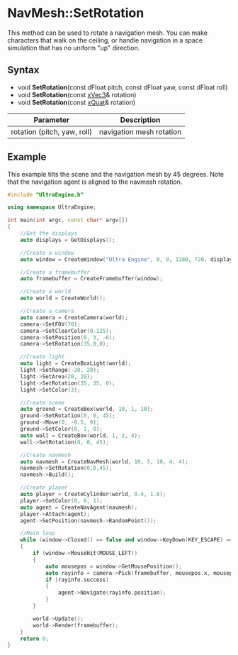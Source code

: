 # NavMesh::SetRotation

This method can be used to rotate a navigation mesh. You can make characters that walk on the ceiling, or handle navigation in a space simulation that has no uniform "up" direction.

## Syntax

- void **SetRotation**(const dFloat pitch, const dFloat yaw, const dFloat roll)
- void **SetRotation**(const [xVec3](xVec3.md)& rotation)
- void **SetRotation**(const [xQuat](xQuat.md)& rotation)

| Parameter | Description |
|---|---|
| rotation (pitch, yaw, roll) | navigation mesh rotation |

## Example

This example tilts the scene and the navigation mesh by 45 degrees. Note that the navigation agent is aligned to the navmesh rotation.

```c++
#include "UltraEngine.h"

using namespace UltraEngine;

int main(int argc, const char* argv[])
{
    //Get the displays
    auto displays = GetDisplays();

    //Create a window
    auto window = CreateWindow("Ultra Engine", 0, 0, 1280, 720, displays[0], WINDOW_CENTER | WINDOW_TITLEBAR);

    //Create a framebuffer
    auto framebuffer = CreateFramebuffer(window);

    //Create a world
    auto world = CreateWorld();

    //Create a camera    
    auto camera = CreateCamera(world);
    camera->SetFOV(70);
    camera->SetClearColor(0.125);
    camera->SetPosition(0, 3, -6);
    camera->SetRotation(35,0,0);

    //Create light
    auto light = CreateBoxLight(world);
    light->SetRange(-20, 20);
    light->SetArea(20, 20);
    light->SetRotation(35, 35, 0);
    light->SetColor(3);

    //Create scene
    auto ground = CreateBox(world, 10, 1, 10);
    ground->SetRotation(0, 0, 45);
    ground->Move(0, -0.5, 0);
    ground->SetColor(0, 1, 0);
    auto wall = CreateBox(world, 1, 2, 4);
    wall->SetRotation(0, 0, 45);

    //Create navmesh
    auto navmesh = CreateNavMesh(world, 10, 5, 10, 4, 4);
    navmesh->SetRotation(0,0,45);
    navmesh->Build();

    //Create player
    auto player = CreateCylinder(world, 0.4, 1.8);
    player->SetColor(0, 0, 1);
    auto agent = CreateNavAgent(navmesh);
    player->Attach(agent);
    agent->SetPosition(navmesh->RandomPoint());

    //Main loop
    while (window->Closed() == false and window->KeyDown(KEY_ESCAPE) == false)
    {
        if (window->MouseHit(MOUSE_LEFT))
        {
            auto mousepos = window->GetMousePosition();
            auto rayinfo = camera->Pick(framebuffer, mousepos.x, mousepos.y);
            if (rayinfo.success)
            {
                agent->Navigate(rayinfo.position);
            }
        }

        world->Update();
        world->Render(framebuffer);
    }
    return 0;
}
```

